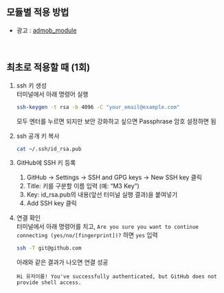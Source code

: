 ## 모듈별 적용 방법
- 광고 : [admob_module](https://github.com/flutter-module/admob-module/blob/main/admob_module/README.md)
<br/>

## 최초로 적용할 때 (1회)

1. ssh 키 생성  
   터미널에서 아래 명령어 실행
   
   ```bash
   ssh-keygen -t rsa -b 4096 -C "your_email@example.com"
   ```
   모두 엔터를 누르면 되지만 보안 강화하고 싶으면 Passphrase 암호 설정하면 됨

2. ssh 공개 키 복사
   ```bash
   cat ~/.ssh/id_rsa.pub
   ```

3. GitHub에 SSH 키 등록  
    1.	GitHub → Settings → SSH and GPG keys → New SSH key 클릭  
	2.	Title: 키를 구분할 이름 입력 (예: “M3 Key”)  
	3.	Key: id_rsa.pub의 내용(앞선 터미널 실행 결과)을 붙여넣기  
	4.	Add SSH key 클릭  

4. 연결 확인  
   터미널에서 아래 명령어를 치고, `Are you sure you want to continue connecting (yes/no/[fingerprint])?` 하면 `yes` 입력
   ```bash
   ssh -T git@github.com 
   ```

   아래와 같은 결과가 나오면 연결 성공
   ```
   Hi 유저이름! You've successfully authenticated, but GitHub does not provide shell access.
   ```
